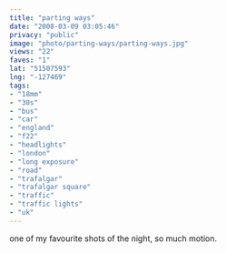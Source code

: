 ```yaml
---
title: "parting ways"
date: "2008-03-09 03:05:46"
privacy: "public"
image: "photo/parting-ways/parting-ways.jpg"
views: "22"
faves: "1"
lat: "51507593"
lng: "-127469"
tags:
- "18mm"
- "30s"
- "bus"
- "car"
- "england"
- "f22"
- "headlights"
- "london"
- "long exposure"
- "road"
- "trafalgar"
- "trafalgar square"
- "traffic"
- "traffic lights"
- "uk"
---
```

one of my favourite shots of the night, so much motion.

